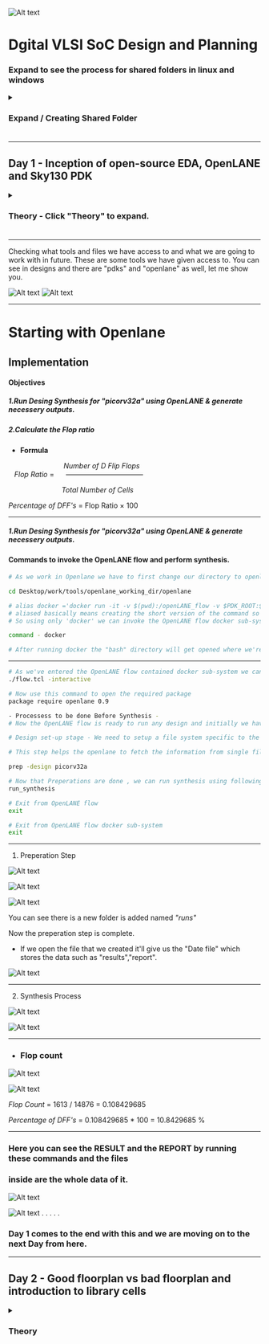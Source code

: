 ![Alt text](images/img0.1.png)

# Dgital VLSI SoC Design and Planning

### Expand to see the process for shared folders in linux and windows
<details>
  <summary><h3>Expand / Creating Shared Folder<h3></summary>

  ## Setting Up Shared Folder Between Windows and Linux VirtualBox

While working on my RISC-V SoC project in the Linux VirtualBox environment, I needed to share screenshots and files from my Linux VM to my Windows system. Here’s exactly what I did, step by step:

1. __Creating a Shared Folder in Windows__

   
    First, I created a separate folder in my Windows system to keep things organized and avoid mixing with other screenshots.
    I planned to use this folder whenever I wanted to move files between Linux and Windows.

    ![Alt text](images/Sf-ss1.png)


2. __Configuring Shared Folder in VirtualBox Settings__
   

    - Then, I configured this folder as a shared folder in VirtualBox:
    I completely powered off the virtual machine (not saved state).
    Then I opened VirtualBox > Settings > Shared Folders for my VM and added the Folder.

    ![Alt text](images/Sf-s1.png)
    
    - #### Click on the small "plus file" icon on the right.

    ![Alt text](images/Sf-s2.png)
    
    - #### Then do the simple process shown in the image below to create the folder.
    - #### "MAKE SURE YOUR VM IS COMPLETELY SWITCHED OFF AND NOT IN SAVED STATE"

    ![Alt text](images/Sf-s3.png)

    - #### Just click ok and there you go.

    ![Alt text](images/SF-img.png)

    - #### As you can see there is a folder named LinuxSnaps.

#### Upto this everything should be easy : Next if the problem occurs as it did in mine.

3. __Booting into Linux & Checking the Folder__


    I added the folder but i wasn't been able to see it in my linux windows 
    SO i used this command to create the directory but it failed by saying file already exist.
    To proceed further i needed to make sure that VirtualBox Guest Additions are installed in my Linux VM. This is necessary for shared folders to work.

    Then i used this commands:
    sudo apt update
    sudo apt install virtualbox-guest-utils
    Reboot the Virtual Machine: After installation, reboot your Linux VM by typing:
    sudo reboot
    
    After starting the Linux VM again, I ran:
    ![Alt text](linux_images/img4.png)
    ![Alt text](linux_images/img3.png)


4. __Fixing the Permission Denied Issue__


    After that process i got the folder running in my linux but it was denying the permission when i tried to move the screenshot in that folder
    ![Alt text](linux_images/img2.png)
    So I had to run "sudo usermod -aG vboxsf $USER" this is the command to become the user and access the folder. I dont have the whole process as in forgot to take the SS. But all you need is COMMAND.
    ![Alt text](linux_images/img1.png)

    Then i used "sudo reboot"
    to reboot the server and make it properly work


5. __Accessing the Shared Folder and Copying Files__


    And all set now i can access my linux files in my WINDOWS as well.
    ![Alt text](linux_images/img5.png)

    SO This is how i created the shared folders for my conveninvce i just shared it, so if anyone wants to do it in future they can atleast have something to refer.

</details>



<hr>

## Day 1 - Inception of open-source EDA, OpenLANE and Sky130 PDK

<details>
  <summary><h3>Theory - Click "Theory" to expand.<h3></summary>

- ##### Packiging
    In The Embedded Boards we can see the chip is implanted. As we think it's a real chip but wait that's not it - IT'S NOT A ACTUAL CHIP , BUT IT'S ONLY A PACKAGE OR WE CAN SAY A CASE TO SAVE THE ACTUAL CHIP WHICH IS INSIDE OF THAT PACKAGE. The actual chip is made of silicon and it cannot be touched by bare hands so that's why it's packed with plastic layer. The connections from package is fed to the chip by __WIRE BOUND__ method which is none other than basic wired connection.

    ![Alt text](images/img1.png)

    ![Alt text](images/img2.png)

    ![Alt text](images/img3.png)


- ##### Chip
    Now, Inside the chip, all the signals from the outside to the chip and from inside are passed through PADS. The area bound by the pads is CORE where all the digital logic of the chip is placed. Both the core and pads make up the DIE which is the basic manufacturing unit in regards to semiconductor chips.

    ![Alt text](images/img4.png)


- ##### FOUNDRY 
    It is the place where the semiconductor chips are manufactured, This Foundries should be _CLEAN_ The word clean here dosen't mean like what we do in our house, it should not have even single particle of dust or any human part like hairs. FOUNDRY IP's are Intellectual Properties based on a specific foundry and these IP's require a specific level of intelligence to be produced whereas, repeatable digital logic blocks are called MACROS.

    ![Alt text](images/img5.png)


- ##### ISA (Intruction Set Architecture)
    A C program which has to be run on a specific hardware layout which is the interior of a chip in your laptop, there is certain flow to be followed.
    Initially, this particular C program is compiled in it's assembly language program which is nothing but RISC-V ISA (Reduced Instruction Set Compting - V Intruction Set Architecture).
    Following this, the assembly language program is then converted to machine language program which is the binary language logic 0 and 1 which is understood by the hardware of the computer.
    Directly after this, we've to implement this RISC-V specification using some RTL (a Hardware Description Language). Finally, from the RTL to Layout it is a standard PnR or RTL to GDSII flow.

    ![Alt text](images/img6.png)


    For an application software to be run on a hardware there are several processes taking place. To begin with, the apps enters into a block called system software and it converts the application program to binary language. There are various layers in system software in which the major layers or components are OS (Operating System), Compiler and Assembler.
    At first the OS outputs are small function in C, C++, VB or Java language which are taken by the respective compiler and converted into instructions and the syntax of these instructions varies with the hardware architecture on which the system is implemented.
    Then, the job of the assembler is to take these instructions and convert it into it's binary format which is basically called as a machine language program. Finally, this binary language is fed to the hardware and it understands the specific functions it has to perform based on the binary code it receives.

    ![Alt text](images/img7.png)

    For example, if we take a stopwatch app on RISC-V core, then the output of the OS could be a small C function which enters into the compiler and we get output RISC-V instructions following this, the output of the assembler will be the binary code which enters into your chip layout.

    ![Alt text](images/img8.png)

    For the above stopwatch the following are the input and output of the compiler and assembler.

    ![Alt text](images/img9.png)

    The output of the compiler are instructions and the output of the assembler is the binary pattern. Now, we need some RTL (a Hardware Description Language) which understands and implements the particular instructions. Then, this RTL is synthesised into a netlist in form of gates which is fabricated into the chip through a physical design implementation.

    ![Alt text](images/img10.png)

    There are mainly 3 different parts in this course. They are:
    RISC-V ISA
    RTL and synthesis of RISC-V based CPU core - picorv32
    Physical design implementation of picorv32

    ![Alt text](images/img11.png)

    Open-source Implementation
    For open-source ASIC design implemantation, we require the following enablers to be readily available as open-source versions. They are:-
    RTL Designs
    EDA Tools
    PDK Data
    Initially in the early ages, the design and fabrication of IC's were tightly coupled and were only practiced by very few companies like TI, Intel, etc.
    In 1979, Lynn Conway and Carver Mead came up with an idea to saperate the design from the fabrication and to do this they inroduced structured design methodologies based on the λ-based design rules and published the first VLSI book "Introduction to VLSI System" which started the VLSI education.
    This methodology resulted in the emergence of the design only companies or "Fabless Companies" and fabrication only companies that we usually refer to as "Pure Play Fabs".
    The inteface between the designers and the fab by now became a set of data files and documents, that are reffered to as the "Process Design Kits (PDKs)".
    The PDK include but not limited to Device Models, Technology Information, Design Rules, Digital Standard Cell Libraries, I/O Libraries and many more.
    Since, the PDK contained variety of informations, and so they were distributed only under NDAs (Non-Disclosure Agreements) which made it in-accessible to the public.
    Recently, Google worked out an agreement with skywater to open-source the PDK for the 130nm process by skywater Technology, as a result on 30 June 2020 Google released the first ever open-source PDK.

    ![Alt text](images/img12.png)


    ASIC design is a complex step that involves tons of steps, various methodologies and respective EDA tools which are all required for successful ASIC implementation which is achieved though an ASIC flow which is nothing but a piece of software that pulls different tools togather to carry out the design process.
    ![Alt text](images/img13.png)


    OpenLANE Open-source ASIC Design Implementation Flow
    The main objective of the ASIC Design Flow is to take the design from the RTL (Register Transfer Level) all the way to the GDSII, which is the format used for the final fabrication layout.
    ![Alt text](images/img14.png)

    Synthesis is the process of convertion or translation of design RTL into circuits made out of Standard Cell Libraries (SCL) the resultant circuit is described in HDL and is usually reffered to as the Gate-Level Netlist.
    Gate-Level Netlist is functionally equivalent to the RTL.
    ![Alt text](images/img15.png)

    The fundemental building blocks which are the standard cells have regular layouts.
    Each cell has different views/models which are utilised by different EDA tools like liberty view with electrical models of the cells, HDL behavioral models, SPICE or CDL views of the cells, Layout view which include GDSII view which is the detailed view and LEF view which is the abstract view.
    ![Alt text](images/img16.png)

    Chip Floor Planning
    ![Alt text](images/img17.png)

    Macro Floor Planning
    ![Alt text](images/img18.png)

    Power Planning typically uses upper metal layers for power distribution since thay are thicker than lower metal layers and so have lower resistance and PP is done to avoid electron migration and IR drops.
    ![Alt text](images/img19.png)

    Placement
    ![Alt text](images/img21.png)

    Global placement provide approximate locations for all cells based on connectivity but in this stage the cells may be overlapped on each other and in detailed placement the positions obtained from global placements are minimally altered to make it legal (non-overlapping and in site-rows)
    ![Alt text](images/img22.png)

    Clock Tree Synthesis
    ![Alt text](images/img23.png)

    Clock skew is the time difference in arrival of clock at different components.
    Routing
    ![Alt text](images/img24.png)

    skywater PDK has 6 routing layers in which the lowest layer is called the local interconnect layer which is a Titanium Nitride layer the following 5 layers are all Aluminium layers.
    stackup

    Global and Detailed Routing
    ![Alt text](images/img25.png)

    Once done with the routing the final layout can be generated which undergoes various Sign-Off checks.
    Design Rules Checking (DRC) which verifies that the final layout honours all design fabrication rules.
    Layout Vs Schematic (LVS) which verifies that the final layout functionality matches the gate-level netlist that we started with.
    Static Timing Analysis (STA) to verify that the design runs at the designated clock frequency.
    ![Alt text](images/img26.png)
  

</details>

<hr>

Checking what tools and files we have access to and what we are going to work with in future. 
These are some tools we have given access to. You can see in designs and there are "pdks" and "openlane" as well, let me show you. 

![Alt text](linux_images/lec1-img1.png)
![Alt text](linux_images/lec1-img2.png)

<hr>

# Starting with Openlane

## Implementation

<h4> Objectives <h4>

##### 1.Run Desing Synthesis for "picorv32a" using OpenLANE & generate necessery outputs.
##### 2.Calculate the Flop ratio

- __Formula__ 



&nbsp;&nbsp;&nbsp;&nbsp;&nbsp;&nbsp;&nbsp;&nbsp;&nbsp;&nbsp;&nbsp;&nbsp;&nbsp;&nbsp;&nbsp;&nbsp;&nbsp;&nbsp;&nbsp;&nbsp;&nbsp;&nbsp;&nbsp;&nbsp;&nbsp;&nbsp;&nbsp;&nbsp;_Number of D Flip Flops_  
&nbsp;&nbsp;&nbsp;_Flop Ratio_ =  &nbsp;&nbsp;&nbsp;&nbsp;&nbsp;———————————

&nbsp;&nbsp;&nbsp;&nbsp;&nbsp;&nbsp;&nbsp;&nbsp;&nbsp;&nbsp;&nbsp;&nbsp;&nbsp;&nbsp;&nbsp;&nbsp;&nbsp;&nbsp;&nbsp;&nbsp;&nbsp;&nbsp;&nbsp;&nbsp;&nbsp;&nbsp;&nbsp;_Total Number of Cells_

_Percentage of DFF's_ = Flop Ratio × 100


<hr>

##### 1.Run Desing Synthesis for "picorv32a" using OpenLANE & generate necessery outputs.
#### Commands to invoke the OpenLANE flow and perform synthesis.
```bash
# As we work in Openlane we have to first change our directory to openlane flow directory. Just type -

cd Desktop/work/tools/openlane_working_dir/openlane

# alias docker ='docker run -it -v $(pwd):/openLANE_flow -v $PDK_ROOT:$PDK_ROOT -e PDK_ROOT=$PDK_ROOT -u $(id -u $USER):$(id -g $USER) efabless/openlane:v0.21'
# aliased basically means creating the short version of the command so we don't have to type very long command all the time.
# So using only 'docker' we can invoke the OpenLANE flow docker sub-system.

command - docker

# After running docker the "bash" directory will get opened where we're gonna work
```
<hr>

```bash
# As we've entered the OpenLANE flow contained docker sub-system we can invoke the OpenLANE flow in the Interactive mode using the following command
./flow.tcl -interactive

# Now use this command to open the required package
package require openlane 0.9

- Processess to be done Before Synthesis -
# Now the OpenLANE flow is ready to run any design and initially we have to prep the design creating some necessary files and directories for running a specific design which in our case is 'picorv32a'

# Design set-up stage - We need to setup a file system specific to the flow as we perform the steps we are going to fetch files from the perticular folder/location. 

# This step helps the openlane to fetch the information from single file instead fetching it from two different LEF files. So were going to merge the two files together which are - lep.lep and Tlep.

prep -design picorv32a

# Now that Preperations are done , we can run synthesis using following command
run_synthesis

# Exit from OpenLANE flow
exit

# Exit from OpenLANE flow docker sub-system
exit
```
<hr>

1. Preperation Step

![Alt text](linux_images/Day1-sec3-lec2-img1.png)

![Alt text](linux_images/Day1-sec3-lec2-img2.png)

![Alt text](linux_images/Day1-sec3-lec2-img3.png)

You can see there is a new folder is added named _"runs"_

Now the preperation step is complete.

- If we open the file that we created it'll give us the "Date file" which stores the
data such as "results","report".

![Alt text](linux_images/Day1-sec3-lec3-img1.png)

<hr>

2. Synthesis Process 

![Alt text](linux_images/synthesis-img1.png)

![Alt text](linux_images/synthesis-img2.png)

<hr>

- ### Flop count 


![Alt text](linux_images/D1-Sk3-Lec5-img1.png)

![Alt text](linux_images/D1-Sk3-Lec5-img2.png)

_Flop Count_ = 1613 / 14876 = 0.108429685

_Percentage of DFF's_ = 0.108429685 * 100 = 10.8429685 %


<hr>

### Here you can see the RESULT and the REPORT by running these commands and the files 
### inside are the whole data of it. 

![Alt text](linux_images/D1-Sk3-Lec5-img3.png)

![Alt text](linux_images/D1-Sk3-Lec5-img4.png)
.
.
.
.
.
### Day 1 comes to the end with this and we are moving on to the next Day from here.

<hr>

## Day 2 - Good floorplan vs bad floorplan and introduction to library cells

<details>
  <summary><h3>Theory</h3></summary>

#### 1. Define Height and width of core and Die.

- Basic netlist
![Alt text](images/S1.jpg)

FF - flip flop 
A1 & O1 - Standard cells like AND,OR,INVERTER

- We're taking this one netlist you can see in the image above as an example
Netlist define the connectivity between all the components 

![Alt text](images/S2.jpg)

- Each cell has Area of 1sq unit and when we connect them together,
The Total Area is - 4 squnit. 

![Alt text](images/S3.jpg)

- As you can see in the image the circular area is a silicon wafer and it has multiple cells on it and these cells are called _Die_ and the Die is made up of _Core_

__core__ : A core is a the section of the chip where the fundamental logic of the design is placed.

__Die__  : A die consist of core is a small semiconductor material speimen on which the fundamental circuit is fabricated. The DIE encapsulates the core.

- How to arrive on dimensions ? 

![Alt text](images/S4.jpg)

_Utilization Factor_ =  

&nbsp;&nbsp;&nbsp;&nbsp;&nbsp;&nbsp;&nbsp;&nbsp;_Area occupied by Netlist_  
&nbsp;&nbsp;&nbsp;&nbsp;&nbsp;&nbsp;&nbsp;&nbsp;———————————————  
&nbsp;&nbsp;&nbsp;&nbsp;&nbsp;&nbsp;&nbsp;&nbsp;_Total Area of the core_




![Alt text](images/S5.jpg)
![Alt text](images/S6.jpg)
![Alt text](images/S7.jpg)
![Alt text](images/S8.jpg)
![Alt text](images/S9.jpg)
![Alt text](images/S10.jpg)
![Alt text](images/S11.jpg)
![Alt text](images/S12.jpg)
![Alt text](images/S13.jpg)
![Alt text](images/S14.jpg)
![Alt text](images/S15.jpg)
![Alt text](images/S16.jpg)
![Alt text](images/S17.jpg)
![Alt text](images/S18.jpg)
![Alt text](images/S19.jpg)
![Alt text](images/S20.jpg)
![Alt text](images/S21.jpg)





</details>


